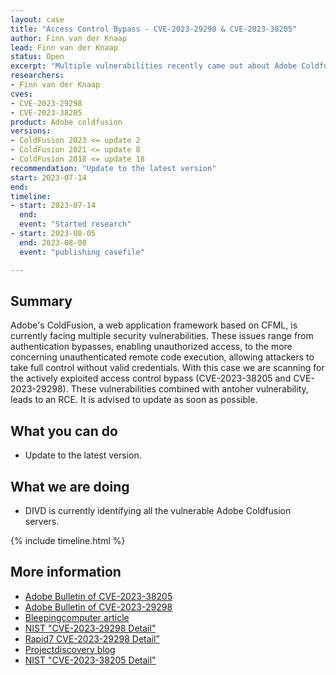 ```yaml
---
layout: case
title: "Access Control Bypass - CVE-2023-29298 & CVE-2023-38205"
author: Finn van der Knaap
lead: Finn van der Knaap
status: Open
excerpt: "Multiple vulnerabilities recently came out about Adobe Coldfusion with the latest being an Access Control Bypass. This vulnerability combined with another vulnerability that was actively exploited leads to an RCE"
researchers:
- Finn van der Knaap
cves:
- CVE-2023-29298
- CVE-2023-38205
product: Adobe coldfusion
versions: 
- ColdFusion 2023 <= update 2 
- ColdFusion 2021 <= update 8
- ColdFusion 2018 <= update 18
recommendation: "Update to the latest version"
start: 2023-07-14
end: 
timeline:
- start: 2023-07-14
  end: 
  event: "Started research"
- start: 2023-08-05
  end: 2023-08-08
  event: "publishing casefile"

---
```



## Summary


Adobe's ColdFusion, a web application framework based on CFML, is currently facing multiple security vulnerabilities. These issues range from authentication bypasses, enabling unauthorized access, to the more concerning unauthenticated remote code execution, allowing attackers to take full control without valid credentials. With this case we are scanning for the actively exploited access control bypass (CVE-2023-38205 and CVE-2023-29298). These vulnerabilities combined with antoher vulnerability, leads to an RCE. It is advised to update as soon as possible.


## What you can do

* Update to the latest version.

## What we are doing

* DIVD is currently identifying all the vulnerable Adobe Coldfusion servers.

{% include timeline.html %}



## More information

* [Adobe Bulletin of CVE-2023-38205](https://helpx.adobe.com/security/products/coldfusion/apsb23-47.html)
* [Adobe Bulletin of CVE-2023-29298](https://helpx.adobe.com/security/products/coldfusion/apsb23-40.html)
* [Bleepingcomputer article](https://www.bleepingcomputer.com/news/security/critical-coldfusion-flaws-exploited-in-attacks-to-drop-webshells/)
* [NIST "CVE-2023-29298 Detail"](https://nvd.nist.gov/vuln/detail/CVE-2023-29298)
* [Rapid7 CVE-2023-29298 Detail”](https://www.rapid7.com/blog/post/2023/07/11/cve-2023-29298-adobe-coldfusion-access-control-bypass)
* [Projectdiscovery blog](https://blog.projectdiscovery.io/adobe-coldfusion-rce)
* [NIST "CVE-2023-38205 Detail"](https://nvd.nist.gov/vuln/detail/CVE-2023-38205)
